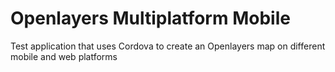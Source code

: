 # Openlayers Multiplatform Mobile
Test application that uses Cordova to create an Openlayers map on different mobile and web platforms

